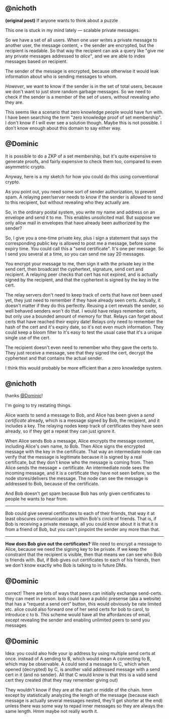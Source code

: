 ## @nichoth
__(original post)__
If anyone wants to think about a puzzle

This one is stuck in my mind lately — scalable private messages.

So we have a set of all users. When one user writes a private message to another user, the message content, + the sender are encrypted, but the recipient is readable. So that way the recipient can ask a query like "give me any private messages addressed to *alice*", and we are able to index messages based on recipient.

The sender of the message is encrypted, because otherwise it would leak information about who is sending messages to whom.

*However*, we want to know if the sender is in the set of total users, because we don't want to just store random garbage messages. So we need to check if the sender is a member of the set of users, without revealing *who* they are.

This seems like a scenario that zero knowledge people would have fun with. I have been searching the term "zero knowledge proof of set membership". I don't know if I will ever see a solution though. Maybe this is not possible. I don't know enough about this domain to say either way.



## @Dominic

It is possible to do a ZKP of a set membership, but it's quite expensive to generate proofs, and fairly expensive to check them too, compared to even asymmetric crypto.

Anyway, here is a my sketch for how you could do this using conventional crypto.

As you point out, you need some sort of sender authorization, to prevent spam.
A relaying peer/server needs to know if the sender is allowed to send to this recipient, but without revealing who they actually are.

So, in the ordinary postal system, you write my name and address on an envelope and send it to me. This enables unsolicited mail. But suppose we only allow mail in envelopes that have already been authorized by the sender?

So, I give you a one-time private key, plus i sign a statement that says the corresponding public key is allowed to post me a message, before some expiry time. You could call this a  "send certificate". It's one per message. So I send you several at a time, so you can send me say 20 messages.

You encrypt your message to me, then sign it with the private key in the send cert, then broadcast the cyphertext, signature, send cert and recipient. A relaying peer checks that cert has not expired, and is actually signed by the recipient, and that the cyphertext is signed by the key in the cert.

The relay servers don't need to keep track of certs that have not been used yet, they just need to remember if they have already seen certs. Actually, it doesn't matter if they do this perfectly. Reusing a cert reveals the sender, so well behaved senders won't do that. I would have relays remember certs, but only use a bounded amount of memory for that. Relays can forget about certs that have reached their expiry date! Relays only need to remember the hash of the cert and it's expiry date, so it's not even much information. They could keep a bloom filter to it's easy to test the usual case that it's a unique single use of the cert.

The recipient doesn't even need to remember who they gave the certs to. They just receive a message, see that they signed the cert, decrypt the cyphertext and that contains the actual sender.

I think this would probably be more efficient than a zero knowledge system.


## @nichoth

thanks [@Dominic](@EMovhfIrFk4NihAKnRNhrfRaqIhBv1Wj8pTxJNgvCCY=.ed25519)!

I'm going to try restating things.

Alice wants to send a message to Bob, and Alice has been given a *send certificate* already, which is a message signed by Bob, the recipient, and it includes a key. The relaying nodes keep track of certificates they have seen already, so if they get a repeat they can just ignore it.

When Alice sends Bob a message, Alice encrypts the message content, including Alice's own name, *to* Bob. Then Alice signs the encrypted message with the key in the certificate. That way an intermediate node can verify that the message is legitimate because it is signed by a real certificate, but they don't know who the message is coming from. Then Alice sends the message + certificate. An intermediate node sees the incoming message, and it is a certificate they have not seen before, so the node stores/delivers the message. The node can see the message is addressed to Bob, because of the certificate.

And Bob doesn't get spam because Bob has only given certificates to people he wants to hear from.

-----------------

Bob could give several certificates to each of their friends, that way it at least obscures communication to within Bob's circle of friends. That is, if Bob is receiving a private message, all you could know about it is that it is from a friend of Bob, but you can't pinpoint the sender any more than that. 

---------------------

__How does Bob give out the certificates?__ We need to encrypt a message to Alice, because we need the signing key to be private. If we keep the constraint that the recipient is visible, then that means we can see who Bob is friends with. But, if Bob gives out certificates to each of his friends, then we don't know exactly who Bob is talking to in future DMs.


## @Dominic

correct!
There are lots of ways that peers can initially exchange send-certs. they can meet in person. bob could have a public presense (aka a website) that has a “request a send cert” button, this would obviously be rate limited etc. alice could also forward one of her send certs for bob to carol, to introduce c to b. This scheme would have all the affordances of email, except revealing the sender and enabling unlimited peers to send you messages

## @Dominic

Idea: you could also hide your ip address by using multiple send certs at once. instead of A sending to B, which would mean A connecting to B, which may be observable. A could send a message to C, which when opened (decrypted) by C, is another valid addressed message with a send cert in it (and no sender). All that C would know is that this is a valid send cert they created (that they may remember giving out)

They wouldn’t know if they are at the start or middle of the chain. hmm except by statistically analyzing the length of the message (because each message is actually several messages nested, they’ll get shorter at the end) unless there was some way to repad inner messages so they are always the same length. Hmm maybe not really worth it.
